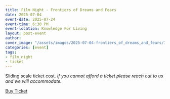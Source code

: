 ```yaml
---
title: Film Night - Frontiers of Dreams and Fears
date: 2025-07-04
event-date: 2025-07-24
event-time: 6:30 PM
event-location: Knowledge For Living
layout: post-event
author: 
cover_image: "/assets/images/2025-07-04-frontiers_of_dreams_and_fears/1.png"
categories: [event]
tags:
- film_night
- ticket
---
```


<p>Sliding scale ticket cost.
<i>If you cannot afford a ticket please reach out to us and we will accommodate.</i></p>
<div class="button-container">
    <div class="button">
    <a href="https://givebutter.com/Bkf8HE" target="_blank">Buy Ticket</a>
    </div>
</div>